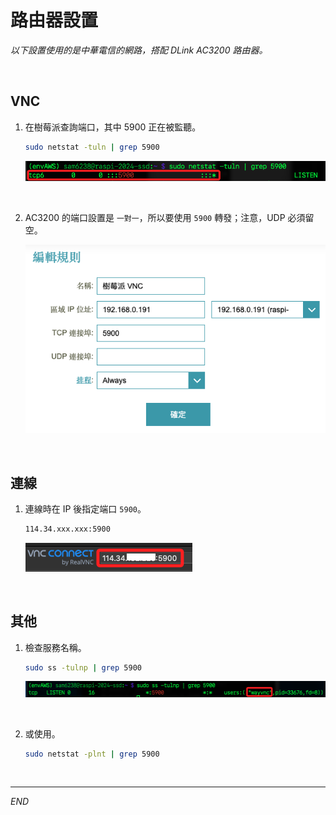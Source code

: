# 路由器設置

_以下設置使用的是中華電信的網路，搭配 DLink AC3200 路由器。_

<br>

## VNC

1. 在樹莓派查詢端口，其中 5900 正在被監聽。

    ```bash
    sudo netstat -tuln | grep 5900
    ```

    ![](images/img_15.png)

<br>

2. AC3200 的端口設置是 `一對一`，所以要使用 `5900` 轉發；注意，UDP 必須留空。

    ![](images/img_16.png)

<br>

## 連線

1. 連線時在 IP 後指定端口 `5900`。

    ```bash
    114.34.xxx.xxx:5900
    ```

    ![](images/img_17.png)

<br>

## 其他

1. 檢查服務名稱。

    ```bash
    sudo ss -tulnp | grep 5900
    ```

    ![](images/img_18.png)

<br>

2. 或使用。

    ```bash
    sudo netstat -plnt | grep 5900
    ```

<br>

___

_END_